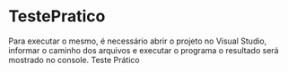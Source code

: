 # TestePratico
Para executar o mesmo, é necessário abrir o projeto no Visual Studio,
informar o caminho dos arquivos e executar o programa o resultado
será mostrado no console.
Teste Prático
